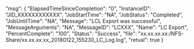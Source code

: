 ﻿
"msg": {
    "ElapsedTimeSinceCompletion": "0", 
    "InstanceID": "JID_XXXXXXXXXXXX", 
    "JobStartTime": "NA", 
    "JobStatus": "Completed", 
    "JobUntilTime": "NA", 
    "Message": "LCL Export was successful", 
    "MessageArguments": "NA", 
    "MessageID": "LCXXX", 
    "Name": "LC Export", 
    "PercentComplete": "100", 
    "Status": "Success", 
    "file": "xx.xx.xx.xx:/NFS-Share/xx.xx.xx.xx_20180122_155230_LC_Log.log", 
    "retval": true
}